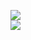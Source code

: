 [![](https://img.shields.io/badge/Made%20With-Github%20Spray-lightgrey.svg?style=for-the-badge&logo=github)](https://github.com/Annihil/github-spray#25948)  
[![](https://i.imgur.com/2DrTn0Z.gif)](https://github.com/Annihil/github-spray)